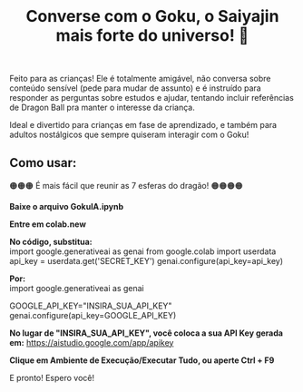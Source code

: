 <br>

<h1 style="text-align: center">Converse com o Goku, o Saiyajin mais forte do universo! 🐉</h1>

<br>

Feito para as crianças! Ele é totalmente amigável, não conversa sobre conteúdo sensível (pede para mudar de assunto) e é instruído para responder as perguntas sobre estudos e ajudar, tentando incluir referências de Dragon Ball pra manter o interesse da criança.

Ideal e divertido para crianças em fase de aprendizado, e também para adultos nostálgicos que sempre quiseram interagir com o Goku!


## Como usar:

🟠🟠🟠 É mais fácil que reunir as 7 esferas do dragão! 🟠🟠🟠🟠

**Baixe o arquivo GokuIA.ipynb**

**Entre em colab.new**

**No código, substitua:**<br/>
import google.generativeai as genai
from google.colab import userdata
api_key = userdata.get('SECRET_KEY')
genai.configure(api_key=api_key)

**Por:**<br/>
import google.generativeai as genai

GOOGLE_API_KEY="INSIRA_SUA_API_KEY"
genai.configure(api_key=GOOGLE_API_KEY)

**No lugar de "INSIRA_SUA_API_KEY", você coloca a sua API Key gerada em:**
https://aistudio.google.com/app/apikey

**Clique em Ambiente de Execução/Executar Tudo, ou aperte Ctrl + F9**

E pronto! Espero você!
